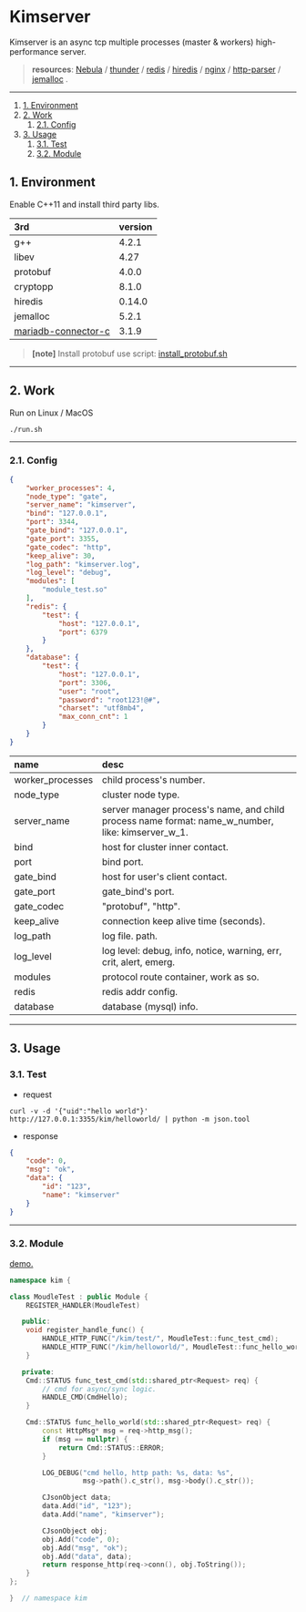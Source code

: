 # Kimserver

Kimserver is an async tcp multiple processes (master & workers) high-performance server.

> **resources**:  [Nebula](https://github.com/Bwar/Nebula) / [thunder](https://github.com/doerjiayi/thunder) / [redis](https://github.com/antirez/redis) / [hiredis](https://github.com/redis/hiredis) / [nginx](https://github.com/nginx/nginx) / [http-parser](https://github.com/nodejs/http-parser) / [jemalloc](https://github.com/jemalloc/jemalloc) .

---
<!-- TOC -->

1. [1. Environment](#1-environment)
2. [2. Work](#2-work)
    1. [2.1. Config](#21-config)
3. [3. Usage](#3-usage)
    1. [3.1. Test](#31-test)
    2. [3.2. Module](#32-module)

<!-- /TOC -->
<a id="markdown-1-environment" name="1-environment"></a>
## 1. Environment

Enable C++11 and install third party libs.

| 3rd                                                                                                            | version |
| :------------------------------------------------------------------------------------------------------------- | :------ |
| g++                                                                                                            | 4.2.1   |
| libev                                                                                                          | 4.27    |
| protobuf                                                                                                       | 4.0.0   |
| cryptopp                                                                                                       | 8.1.0   |
| hiredis                                                                                                        | 0.14.0  |
| jemalloc                                                                                                       | 5.2.1   |
| [mariadb-connector-c](http://mariadb.mirror.iweb.com//connector-c-3.1.9/mariadb-connector-c-3.1.9-src.tar.gz ) | 3.1.9   |

> **[note]** Install protobuf use script: [install_protobuf.sh](https://github.com/wenfh2020/kimserver/blob/master/script/install/install_protobuf.sh)

---

<a id="markdown-2-work" name="2-work"></a>
## 2. Work

Run on Linux / MacOS

```shell
./run.sh
```

---

<a id="markdown-21-config" name="21-config"></a>
### 2.1. Config

```json
{
    "worker_processes": 4,
    "node_type": "gate",
    "server_name": "kimserver",
    "bind": "127.0.0.1",
    "port": 3344,
    "gate_bind": "127.0.0.1",
    "gate_port": 3355,
    "gate_codec": "http",
    "keep_alive": 30,
    "log_path": "kimserver.log",
    "log_level": "debug",
    "modules": [
        "module_test.so"
    ],
    "redis": {
        "test": {
            "host": "127.0.0.1",
            "port": 6379
        }
    },
    "database": {
        "test": {
            "host": "127.0.0.1",
            "port": 3306,
            "user": "root",
            "password": "root123!@#",
            "charset": "utf8mb4",
            "max_conn_cnt": 1
        }
    }
}
```

| name             | desc                                                                                              |
| :--------------- | :------------------------------------------------------------------------------------------------ |
| worker_processes | child process's number.                                                                           |
| node_type        | cluster node type.                                                                                |
| server_name      | server manager process's name, and child process name format: name_w_number, like: kimserver_w_1. |
| bind             | host for cluster inner contact.                                                                   |
| port             | bind port.                                                                                        |
| gate_bind        | host for user's client contact.                                                                   |
| gate_port        | gate_bind's port.                                                                                 |
| gate_codec       | "protobuf", "http".                                                                               |
| keep_alive       | connection keep alive time (seconds).                                                             |
| log_path         | log file. path.                                                                                   |
| log_level        | log level: debug, info, notice, warning, err, crit, alert, emerg.                                 |
| modules          | protocol route container, work as so.                                                             |
| redis            | redis addr config.                                                                                |
| database         | database (mysql) info.                                                                            |

---

<a id="markdown-3-usage" name="3-usage"></a>
## 3. Usage

<a id="markdown-31-test" name="31-test"></a>
### 3.1. Test

* request

```shell
curl -v -d '{"uid":"hello world"}' http://127.0.0.1:3355/kim/helloworld/ | python -m json.tool
```

* response

```json
{
    "code": 0,
    "msg": "ok",
    "data": {
        "id": "123",
        "name": "kimserver"
    }
}
```

---

<a id="markdown-32-module" name="32-module"></a>
### 3.2. Module

[demo.](https://github.com/wenfh2020/kimserver/blob/master/src/modules/module_test/module_test.h)

```c++
namespace kim {

class MoudleTest : public Module {
    REGISTER_HANDLER(MoudleTest)

   public:
    void register_handle_func() {
        HANDLE_HTTP_FUNC("/kim/test/", MoudleTest::func_test_cmd);
        HANDLE_HTTP_FUNC("/kim/helloworld/", MoudleTest::func_hello_world);
    }

   private:
    Cmd::STATUS func_test_cmd(std::shared_ptr<Request> req) {
        // cmd for async/sync logic.
        HANDLE_CMD(CmdHello);
    }

    Cmd::STATUS func_hello_world(std::shared_ptr<Request> req) {
        const HttpMsg* msg = req->http_msg();
        if (msg == nullptr) {
            return Cmd::STATUS::ERROR;
        }

        LOG_DEBUG("cmd hello, http path: %s, data: %s",
                  msg->path().c_str(), msg->body().c_str());

        CJsonObject data;
        data.Add("id", "123");
        data.Add("name", "kimserver");

        CJsonObject obj;
        obj.Add("code", 0);
        obj.Add("msg", "ok");
        obj.Add("data", data);
        return response_http(req->conn(), obj.ToString());
    }
};

}  // namespace kim
```
